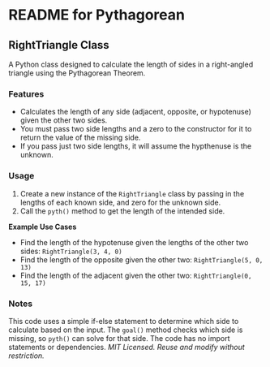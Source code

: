 # README for Pythagorean

## RightTriangle Class
A Python class designed to calculate the length of sides in a right-angled triangle using the Pythagorean Theorem.

### Features
* Calculates the length of any side (adjacent, opposite, or hypotenuse) given the other two sides.
* You must pass two side lengths and a zero to the constructor for it to return the value of the missing side.
* If you pass just two side lengths, it will assume the hypthenuse is the unknown.

### Usage
1. Create a new instance of the `RightTriangle` class by passing in the lengths of each known side, and zero for the unknown side.
2. Call the `pyth()` method to get the length of the intended side.

**Example Use Cases**
* Find the length of the hypotenuse given the lengths of the other two sides: `RightTriangle(3, 4, 0)`
* Find the length of the opposite given the other two: `RightTriangle(5, 0, 13)`
* Find the length of the adjacent given the other two: `RightTriangle(0, 15, 17)`

### Notes
This code uses a simple if-else statement to determine which side to calculate based on the input. 
The `goal()` method checks which side is missing, so `pyth()` can solve for that side.
The code has no import statements or dependencies.
*MIT Licensed. Reuse and modify without restriction.*